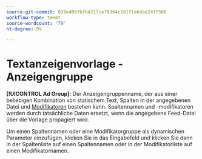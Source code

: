 ```yaml
---
source-git-commit: 029e406fbfb4217ce78364c2d1f1a6dae24ff588
workflow-type: tm+mt
source-wordcount: '79'
ht-degree: 0%

---
```

# Textanzeigenvorlage - Anzeigengruppe

**[!UICONTROL Ad Group]:** Der Anzeigengruppenname, der aus einer beliebigen Kombination von statischem Text, Spalten in der angegebenen Datei und [Modifikatoren](/help/search-social-commerce/campaign-management/inventory-feeds/modifiers-manage.md) bestehen kann. Spaltennamen und -modifikatoren werden durch tatsächliche Daten ersetzt, wenn die angegebene Feed-Datei über die Vorlage propagiert wird.

Um einen Spaltennamen oder eine Modifikatorgruppe als dynamischen Parameter einzufügen, klicken Sie in das Eingabefeld und klicken Sie dann in der Spaltenliste auf einen Spaltennamen oder in der Modifikatorliste auf einen Modifikatornamen.
